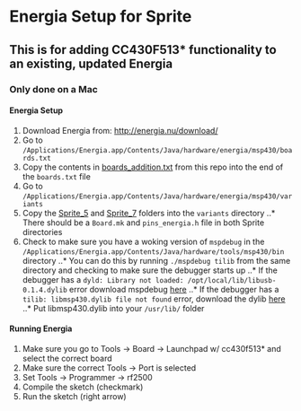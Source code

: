 # Energia Setup for Sprite 
## This is for adding CC430F513* functionality to an existing, updated Energia
### Only done on a Mac
#### Energia Setup
1. Download Energia from: http://energia.nu/download/
2. Go to `/Applications/Energia.app/Contents/Java/hardware/energia/msp430/boards.txt`
3. Copy the contents in [boards_addition.txt](https://github.com/space-technologies-at-california/PCBSat/blob/master/tools/energia/boards_addition.txt ) from this repo into the end of the `boards.txt` file
4. Go to `/Applications/Energia.app/Contents/Java/hardware/energia/msp430/variants`
5. Copy the [Sprite_5](https://github.com/space-technologies-at-california/PCBSat/blob/master/tools/energia/Sprite_5) and [Sprite_7](https://github.com/space-technologies-at-california/PCBSat/blob/master/tools/energia/Sprite_7 ) folders into the `variants` directory
..* There should be a `Board.mk` and `pins_energia.h` file in both Sprite directories
6. Check to make sure you have a woking version of `mspdebug` in the `/Applications/Energia.app/Contents/Java/hardware/tools/msp430/bin` directory
..* You can do this by running `./mspdebug tilib` from the same directory and checking to make sure the debugger starts up
..* If the debugger has a `dyld: Library not loaded: /opt/local/lib/libusb-0.1.4.dylib` error download mspdebug [here](https://github.com/energia/Energia/files/595237/mspdebug.zip)
..* If the debugger has a `tilib: libmsp430.dylib file not found` error, download the dylib [here](https://github.com/vha3/Sprite-Arduino/blob/master/Contents/Java/mac/tools/msp430/mspdebug/libmsp430.dylib)
..* Put libmsp430.dylib into your `/usr/lib/` folder
#### Running Energia
1. Make sure you go to Tools -> Board -> Launchpad w/ cc430f513* and select the correct board
2. Make sure the correct Tools -> Port is selected
3. Set Tools -> Programmer -> rf2500
4. Compile the sketch (checkmark)
5. Run the sketch (right arrow)


